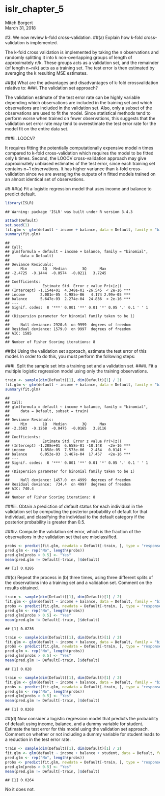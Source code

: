 # islr_chapter_5
Mitch Borgert  
March 31, 2018  



#3. We now review k-fold cross-validation.
##(a) Explain how k-fold cross-validation is implemented.

The k-fold cross validation is implemented by taking the n observations and randomly splitting it into k non-overlapping groups of length of approximately n/k. These groups acts as a validation set, and the remainder (of length n−n/k) acts as a training set. The test error is then estimated by averaging the k resulting MSE estimates.

##(b) What are the advantages and disadvantages of k-fold crossvalidation relative to:
###i. The validation set approach?

The validation estimate of the test error rate can be highly variable depending which observations are included in the training set and which observations are included in the validation set. Also, only a subset of the observations are used to fit the model. Since statistical methods tend to perform worse when trained on fewer observations, this suggests that the validation set error rate may tend to overestimate the test error rate for the model fit on the entire data set.

###ii. LOOCV?

It requires fitting the potentially computationally expensive model n times compared to k-fold cross-validation which requires the model to be fitted only k times. Second, the LOOCV cross-validation approach may give approximately unbiased estimates of the test error, since each training set contains n−1 observations. It has higher variance than k-fold cross-validation since we are averaging the outputs of n fitted models trained on an almost identical set of observations.


#5
##(a) Fit a logistic regression model that uses income and balance to predict default.

```r
library(ISLR)
```

```
## Warning: package 'ISLR' was built under R version 3.4.3
```

```r
attach(Default)
set.seed(1)
fit.glm <- glm(default ~ income + balance, data = Default, family = "binomial")
summary(fit.glm)
```

```
## 
## Call:
## glm(formula = default ~ income + balance, family = "binomial", 
##     data = Default)
## 
## Deviance Residuals: 
##     Min       1Q   Median       3Q      Max  
## -2.4725  -0.1444  -0.0574  -0.0211   3.7245  
## 
## Coefficients:
##               Estimate Std. Error z value Pr(>|z|)    
## (Intercept) -1.154e+01  4.348e-01 -26.545  < 2e-16 ***
## income       2.081e-05  4.985e-06   4.174 2.99e-05 ***
## balance      5.647e-03  2.274e-04  24.836  < 2e-16 ***
## ---
## Signif. codes:  0 '***' 0.001 '**' 0.01 '*' 0.05 '.' 0.1 ' ' 1
## 
## (Dispersion parameter for binomial family taken to be 1)
## 
##     Null deviance: 2920.6  on 9999  degrees of freedom
## Residual deviance: 1579.0  on 9997  degrees of freedom
## AIC: 1585
## 
## Number of Fisher Scoring iterations: 8
```

##(b) Using the validation set approach, estimate the test error of this
model. In order to do this, you must perform the following steps:

###i. Split the sample set into a training set and a validation set.
###ii. Fit a multiple logistic regression model using only the training observations.

```r
train <- sample(dim(Default)[1], dim(Default)[1] / 2)
fit.glm <- glm(default ~ income + balance, data = Default, family = "binomial", subset = train)
summary(fit.glm)
```

```
## 
## Call:
## glm(formula = default ~ income + balance, family = "binomial", 
##     data = Default, subset = train)
## 
## Deviance Residuals: 
##     Min       1Q   Median       3Q      Max  
## -2.3583  -0.1268  -0.0475  -0.0165   3.8116  
## 
## Coefficients:
##               Estimate Std. Error z value Pr(>|z|)    
## (Intercept) -1.208e+01  6.658e-01 -18.148   <2e-16 ***
## income       1.858e-05  7.573e-06   2.454   0.0141 *  
## balance      6.053e-03  3.467e-04  17.457   <2e-16 ***
## ---
## Signif. codes:  0 '***' 0.001 '**' 0.01 '*' 0.05 '.' 0.1 ' ' 1
## 
## (Dispersion parameter for binomial family taken to be 1)
## 
##     Null deviance: 1457.0  on 4999  degrees of freedom
## Residual deviance:  734.4  on 4997  degrees of freedom
## AIC: 740.4
## 
## Number of Fisher Scoring iterations: 8
```

###iii. Obtain a prediction of default status for each individual in the validation set by computing the posterior probability of default for that individual, and classifying the individual to the default category if the posterior probability is greater than 0.5.

###iv. Compute the validation set error, which is the fraction of the observations in the validation set that are misclassified.

```r
probs <- predict(fit.glm, newdata = Default[-train, ], type = "response")
pred.glm <- rep("No", length(probs))
pred.glm[probs > 0.5] <- "Yes"
mean(pred.glm != Default[-train, ]$default)
```

```
## [1] 0.0286
```

##(c) Repeat the process in (b) three times, using three different splits of the observations into a training set and a validation set. Comment on the results obtained.

```r
train <- sample(dim(Default)[1], dim(Default)[1] / 2)
fit.glm <- glm(default ~ income + balance, data = Default, family = "binomial", subset = train)
probs <- predict(fit.glm, newdata = Default[-train, ], type = "response")
pred.glm <- rep("No", length(probs))
pred.glm[probs > 0.5] <- "Yes"
mean(pred.glm != Default[-train, ]$default)
```

```
## [1] 0.0236
```

```r
train <- sample(dim(Default)[1], dim(Default)[1] / 2)
fit.glm <- glm(default ~ income + balance, data = Default, family = "binomial", subset = train)
probs <- predict(fit.glm, newdata = Default[-train, ], type = "response")
pred.glm <- rep("No", length(probs))
pred.glm[probs > 0.5] <- "Yes"
mean(pred.glm != Default[-train, ]$default)
```

```
## [1] 0.028
```

```r
train <- sample(dim(Default)[1], dim(Default)[1] / 2)
fit.glm <- glm(default ~ income + balance, data = Default, family = "binomial", subset = train)
probs <- predict(fit.glm, newdata = Default[-train, ], type = "response")
pred.glm <- rep("No", length(probs))
pred.glm[probs > 0.5] <- "Yes"
mean(pred.glm != Default[-train, ]$default)
```

```
## [1] 0.0268
```

##(d) Now consider a logistic regression model that predicts the probability of default using income, balance, and a dummy variable for student. Estimate the test error for this model using the validation set approach. Comment on whether or not including a dummy variable for student leads to a reduction in the test error rate.


```r
train <- sample(dim(Default)[1], dim(Default)[1] / 2)
fit.glm <- glm(default ~ income + balance + student, data = Default, family = "binomial", subset = train)
pred.glm <- rep("No", length(probs))
probs <- predict(fit.glm, newdata = Default[-train, ], type = "response")
pred.glm[probs > 0.5] <- "Yes"
mean(pred.glm != Default[-train, ]$default)
```

```
## [1] 0.0264
```

No it does not.
